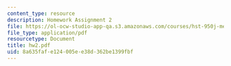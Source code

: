 ```yaml
---
content_type: resource
description: Homework Assignment 2
file: https://ol-ocw-studio-app-qa.s3.amazonaws.com/courses/hst-950j-medical-computing-spring-2003/8a635fafe124005ee38d362be1399fbf_hw2.pdf
file_type: application/pdf
resourcetype: Document
title: hw2.pdf
uid: 8a635faf-e124-005e-e38d-362be1399fbf
---
```

